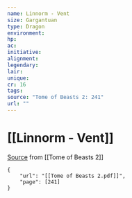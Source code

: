 ```yaml
---
name: Linnorm - Vent
size: Gargantuan
type: Dragon
environment: 
hp: 
ac: 
initiative: 
alignment: 
legendary: 
lair: 
unique: 
cr: 16
tags: 
source: "Tome of Beasts 2: 241"
url: ""
---
```

# [[Linnorm - Vent]]

[Source](zotero://open-pdf/library/items/9UQIAB6R?page=241) from [[Tome of Beasts 2]]

```pdf
{
	"url": "[[Tome of Beasts 2.pdf]]",
	"page": [241]
}
```

